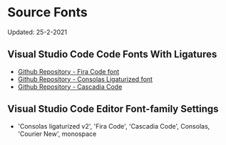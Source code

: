 # Source Fonts
Updated: 25-2-2021

## Visual Studio Code Code Fonts With Ligatures
* [Github Repository - Fira Code font](https://github.com/tonsky/FiraCode)
* [Github Repository - Consolas Ligaturized font](https://github.com/somq/consolas-ligaturized)
* [Github Repository - Cascadia Code](https://github.com/microsoft/cascadia-code)

## Visual Studio Code Editor Font-family Settings
* 'Consolas ligaturized v2', 'Fira Code', 'Cascadia Code', Consolas, 'Courier New', monospace
